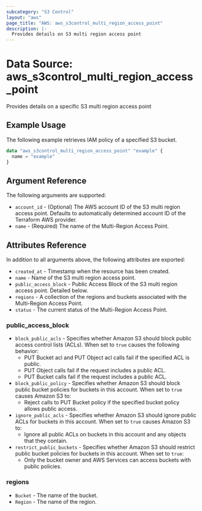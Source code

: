 ```yaml
---
subcategory: "S3 Control"
layout: "aws"
page_title: "AWS: aws_s3control_multi_region_access_point"
description: |-
  Provides details on S3 multi region access point
---
```


# Data Source: aws_s3control_multi_region_access_point

Provides details on a specific S3 multi region access point

## Example Usage

The following example retrieves IAM policy of a specified S3 bucket.

```terraform
data "aws_s3control_multi_region_access_point" "example" {
  name = "example"
}
```

## Argument Reference

The following arguments are supported:

* `account_id` - (Optional) The AWS account ID of the S3 multi region access point. Defaults to automatically determined account ID of the Terraform AWS provider.
* `name` - (Required) The name of the Multi-Region Access Point.


## Attributes Reference

In addition to all arguments above, the following attributes are exported:

* `created_at` - Timestamp when the resource has been created.
* `name` - Name of the S3 multi region access point.
* `public_access_block` - Public Access Block of the S3 multi region access point. Detailed below. 
* `regions` - A collection of the regions and buckets associated with the Multi-Region Access Point. 
* `status` - The current status of the Multi-Region Access Point.

### public_access_block

* `block_public_acls` - Specifies whether Amazon S3 should block public access control lists (ACLs). When set to `true` causes the following behavior:
  * PUT Bucket acl and PUT Object acl calls fail if the specified ACL is public.
  * PUT Object calls fail if the request includes a public ACL.
  * PUT Bucket calls fail if the request includes a public ACL.
* `block_public_policy` - Specifies whether Amazon S3 should block public bucket policies for buckets in this account. When set to `true` causes Amazon S3 to:
  * Reject calls to PUT Bucket policy if the specified bucket policy allows public access.
* `ignore_public_acls` - Specifies whether Amazon S3 should ignore public ACLs for buckets in this account. When set to `true` causes Amazon S3 to:
  * Ignore all public ACLs on buckets in this account and any objects that they contain.
* `restrict_public_buckets` - Specifies whether Amazon S3 should restrict public bucket policies for buckets in this account. When set to `true`:
  * Only the bucket owner and AWS Services can access buckets with public policies.

### regions

* `Bucket` - The name of the bucket.
* `Region` - The name of the region.